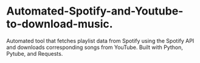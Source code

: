 # Automated-Spotify-and-Youtube-to-download-music.
Automated tool that fetches playlist data from Spotify using the Spotify API and downloads corresponding songs from YouTube. Built with Python, Pytube, and Requests.
